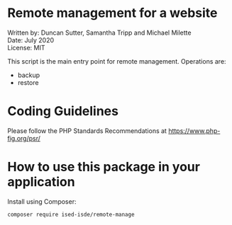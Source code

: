 # Remote management for a website

Written by: Duncan Sutter, Samantha Tripp and Michael Milette<br>
Date: July 2020<br>
License: MIT

This script is the main entry point for remote management. Operations are:
- backup
- restore

# Coding Guidelines

Please follow the PHP Standards Recommendations at https://www.php-fig.org/psr/

# How to use this package in your application

Install using Composer:

`composer require ised-isde/remote-manage`
